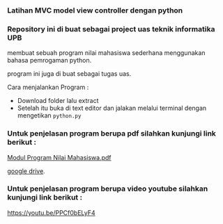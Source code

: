 ### Latihan MVC model view controller dengan python

### Repository ini di buat sebagai project uas teknik informatika UPB

membuat sebuah program nilai mahasiswa sederhana menggunakan bahasa pemrogaman python.

program ini juga di buat sebagai tugas uas.

Cara menjalankan Program : 

- Download folder lalu extract
- Setelah itu buka di text editor dan jalakan melalui terminal dengan mengetikan `python.py`

### Untuk penjelasan program berupa pdf silahkan kunjungi link berikut :

[Modul Program Nilai Mahasiswa.pdf](https://github.com/Rayiden20/project-uas16/files/10370971/Modul.Program.Nilai.Mahasiswa.pdf)

[google drive](https://drive.google.com/drive/folders/109YyhXo-Ueau15iLBfXyia57-Pc37iii).

### Untuk penjelasan program berupa video youtube silahkan kunjungi link berikut :

https://youtu.be/PPCf0bELyF4
